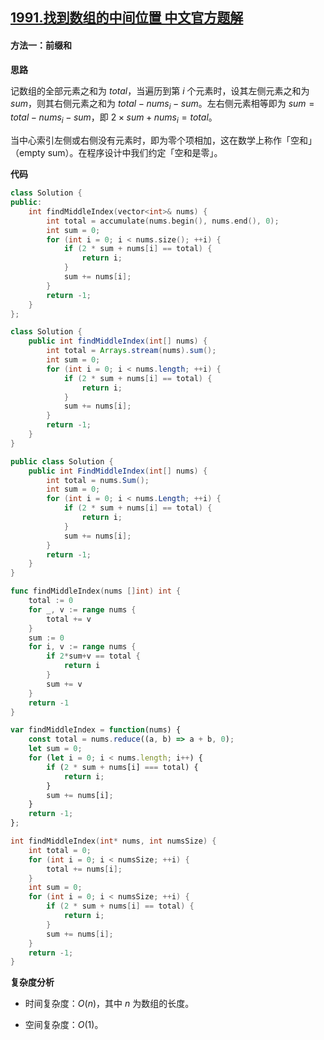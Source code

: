 ## [1991.找到数组的中间位置 中文官方题解](https://leetcode.cn/problems/find-the-middle-index-in-array/solutions/100000/zhao-dao-shu-zu-de-zhong-jian-wei-zhi-by-s8cy)

#### 方法一：前缀和

**思路**

记数组的全部元素之和为 $\textit{total}$，当遍历到第 $i$ 个元素时，设其左侧元素之和为 $\textit{sum}$，则其右侧元素之和为 $\textit{total}-\textit{nums}_i-\textit{sum}$。左右侧元素相等即为 $\textit{sum}=\textit{total}-\textit{nums}_i-\textit{sum}$，即 $2\times\textit{sum}+\textit{nums}_i=\textit{total}$。

当中心索引左侧或右侧没有元素时，即为零个项相加，这在数学上称作「空和」（$\text{empty sum}$）。在程序设计中我们约定「空和是零」。

**代码**

```C++ [sol1-C++]
class Solution {
public:
    int findMiddleIndex(vector<int>& nums) {
        int total = accumulate(nums.begin(), nums.end(), 0);
        int sum = 0;
        for (int i = 0; i < nums.size(); ++i) {
            if (2 * sum + nums[i] == total) {
                return i;
            }
            sum += nums[i];
        }
        return -1;
    }
};
```

```Java [sol1-Java]
class Solution {
    public int findMiddleIndex(int[] nums) {
        int total = Arrays.stream(nums).sum();
        int sum = 0;
        for (int i = 0; i < nums.length; ++i) {
            if (2 * sum + nums[i] == total) {
                return i;
            }
            sum += nums[i];
        }
        return -1;
    }
}
```

```C# [sol1-C#]
public class Solution {
    public int FindMiddleIndex(int[] nums) {
        int total = nums.Sum();
        int sum = 0;
        for (int i = 0; i < nums.Length; ++i) {
            if (2 * sum + nums[i] == total) {
                return i;
            }
            sum += nums[i];
        }
        return -1;
    }
}
```

```Go [sol1-Golang]
func findMiddleIndex(nums []int) int {
    total := 0
    for _, v := range nums {
        total += v
    }
    sum := 0
    for i, v := range nums {
        if 2*sum+v == total {
            return i
        }
        sum += v
    }
    return -1
}
```

```JavaScript [sol1-JavaScript]
var findMiddleIndex = function(nums) {
    const total = nums.reduce((a, b) => a + b, 0);
    let sum = 0;
    for (let i = 0; i < nums.length; i++) {
        if (2 * sum + nums[i] === total) {
            return i;
        }
        sum += nums[i];
    }
    return -1;
};
```

```C [sol1-C]
int findMiddleIndex(int* nums, int numsSize) {
    int total = 0;
    for (int i = 0; i < numsSize; ++i) {
        total += nums[i];
    }
    int sum = 0;
    for (int i = 0; i < numsSize; ++i) {
        if (2 * sum + nums[i] == total) {
            return i;
        }
        sum += nums[i];
    }
    return -1;
}
```

**复杂度分析**

* 时间复杂度：$O(n)$，其中 $n$ 为数组的长度。

* 空间复杂度：$O(1)$。